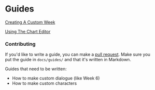 # Guides
[Creating A Custom Week]({{site.url}}guides/weeks)

[Using The Chart Editor]({{site.url}}guides/charting)

### Contributing
If you'd like to write a guide, you can make a [pull request](https://github.com/KadeDev/Kade-Engine/pulls). Make sure you put the guide in `docs/guides/` and that it's written in Markdown.

Guides that need to be written:
- How to make custom dialogue (like Week 6)
- How to make custom characters
